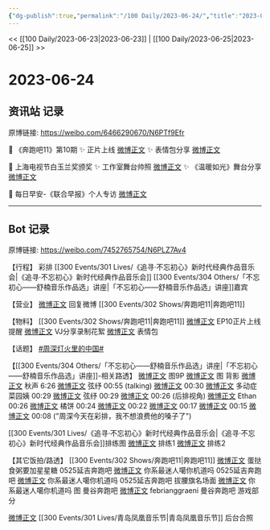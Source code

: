 ```yaml
---
{"dg-publish":true,"permalink":"/100 Daily/2023-06-24/","title":"2023-06-24","created":"2023-06-29T22:16:13.153+08:00","updated":"2023-07-23T18:14:43.513+08:00"}
---
```



<< [[100 Daily/2023-06-23\|2023-06-23]] | [[100 Daily/2023-06-25\|2023-06-25]] >>

# 2023-06-24

## 资讯站 记录

原博链接: https://weibo.com/6466290670/N6PTf9Efr

💫 《奔跑吧11》第10期
✨ 正片上线 [微博正文](https://weibo.com/6466290670/4916113643145715)
✨ 表情包分享 [微博正文](https://weibo.com/6466290670/4916164645882237)

💫 上海电视节白玉兰奖颁奖
✨ 工作室舞台帅照 [微博正文](https://weibo.com/6466290670/4916141049514756)
✨ 《温暖如光》舞台分享 [微博正文](https://weibo.com/6466290670/4916070126717619)

💫 每日早安-《联合早报》个人专访 [微博正文](https://weibo.com/6466290670/4916052213105647)

---
## Bot 记录

原博链接: https://weibo.com/7452765754/N6PLZ7Av4

【行程】
彩排 [[300 Events/301 Lives/《追寻·不忘初心》新时代经典作品音乐会\|《追寻·不忘初心》新时代经典作品音乐会]]
[[300 Events/304 Others/「不忘初心——舒楠音乐作品选」讲座\|「不忘初心——舒楠音乐作品选」讲座]]嘉宾

【营业】
[微博正文](https://weibo.com/1736988591/N6Feh5bly) 回复微博 [[300 Events/302 Shows/奔跑吧11\|奔跑吧11]]

【物料】
[[300 Events/302 Shows/奔跑吧11\|奔跑吧11]]
[微博正文](http://weibo.com/5242381821/N6KII66xy) EP10正片上线提醒
[微博正文](http://weibo.com/6201405724/N6KOxaqQT) VJ分享录制花絮
[微博正文](http://weibo.com/5242381821/N6Mi8hpCr) 表情包

【话题】
[#周深灯火里的中国#](https://s.weibo.com/weibo?q=%23%E5%91%A8%E6%B7%B1%E7%81%AF%E7%81%AB%E9%87%8C%E7%9A%84%E4%B8%AD%E5%9B%BD%23)

【[[300 Events/304 Others/「不忘初心——舒楠音乐作品选」讲座\|「不忘初心——舒楠音乐作品选」讲座]]-相关路透】
[微博正文](http://weibo.com/3199780861/N6NgSfLrj) 图9P
[微博正文](http://weibo.com/7633014126/N6PHfDIRp) 图 背影
[微博正文](http://weibo.com/3199780861/N6NDv09Cp) 秋声 6:26
[微博正文](http://weibo.com/3199780861/N6NkLlUOI) 弦纾 00:55 (talking)
[微博正文](http://weibo.com/5125072259/N6Nh7jWtl) 00:30
[微博正文](http://weibo.com/6083110602/N6N4vrAj2) 多动症菜园姨 00:29
[微博正文](http://weibo.com/6423179750/N6NoD2UOv) 弦纾 00:29
[微博正文](http://weibo.com/5125072259/N6NfbEr4X) 00:26 (后排视角)
[微博正文](http://weibo.com/5125072259/N6NqMhHmD) Ethan 00:26
[微博正文](http://weibo.com/3199780861/N6MWHpwZP) 橘饼 00:24
[微博正文](http://weibo.com/6522985926/N6N1xm7u3) 00:22
[微博正文](http://weibo.com/5122158435/N6NafcVHQ) 00:17
[微博正文](http://weibo.com/5122158435/N6MZkhRP0) 00:15
[微博正文](http://weibo.com/6083110602/N6NiYhQxv) 00:08 ("周深今天在彩排，我不想浪费他的嗓子了")

[[300 Events/301 Lives/《追寻·不忘初心》新时代经典作品音乐会\|《追寻·不忘初心》新时代经典作品音乐会]]排练图
[微博正文](https://weibo.com/5125072259/4916291200097208) 排练1
[微博正文](https://weibo.com/5125072259/4916292383413309) 排练2

【其它饭拍/路透】
[[300 Events/302 Shows/奔跑吧11\|奔跑吧11]]
[微博正文](http://weibo.com/6048634807/N6LriF3vn) 蛋挞食粥要加星星糖 0525延吉奔跑吧
[微博正文](http://weibo.com/7724525486/N6L2E7zY3) 你系最迷人噶你机道吗 0525延吉奔跑吧
[微博正文](http://weibo.com/7724525486/N6LUHkeou) 你系最迷人噶你机道吗 0525延吉奔跑吧 拔腰旗名场面
[微博正文](http://weibo.com/7724525486/N6MosCKnf) 你系最迷人噶你机道吗 图 曼谷奔跑吧
[微博正文](http://weibo.com/7706648048/N5ZfKErQZ) febrianggraeni 曼谷奔跑吧 游戏部分

[微博正文](http://weibo.com/5122158435/N6OiMy8Gf) [[300 Events/301 Lives/青岛凤凰音乐节\|青岛凤凰音乐节]] 后台合照

